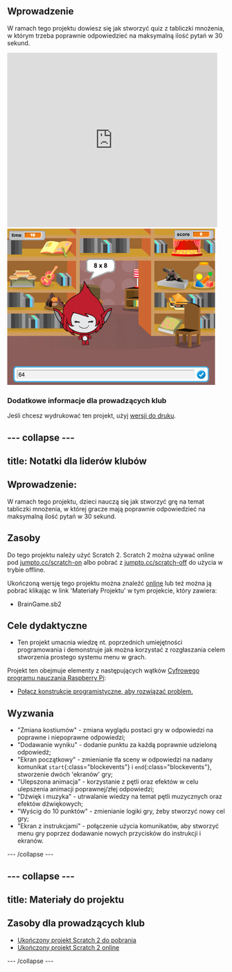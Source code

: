 ## Wprowadzenie

W ramach tego projektu dowiesz się jak stworzyć quiz z tabliczki mnożenia, w którym trzeba poprawnie odpowiedzieć na maksymalną ilość pytań w 30 sekund.

<div class="scratch-preview">
  <iframe allowtransparency="true" width="485" height="402" src="https://scratch.mit.edu/projects/embed/42225768/?autostart=false" frameborder="0"></iframe>
  <img src="images/brain-final.png">
</div>

### Dodatkowe informacje dla prowadzących klub

Jeśli chcesz wydrukować ten projekt, użyj [wersji do druku](https://projects.raspberrypi.org/en/projects/brain-game/print).

## \--- collapse \---

## title: Notatki dla liderów klubów

## Wprowadzenie:

W ramach tego projektu, dzieci nauczą się jak stworzyć grę na temat tabliczki mnożenia, w której gracze mają poprawnie odpowiedzieć na maksymalną ilość pytań w 30 sekund.

## Zasoby

Do tego projektu należy użyć Scratch 2. Scratch 2 można używać online pod [jumpto.cc/scratch-on](http://jumpto.cc/scratch-on) albo pobrać z [jumpto.cc/scratch-off](http://jumpto.cc/scratch-off) do użycia w trybie offline.

Ukończoną wersję tego projektu można znaleźć [online](http://scratch.mit.edu/projects/42225768/#editor) lub też można ją pobrać klikając w link 'Materiały Projektu' w tym projekcie, który zawiera:

* BrainGame.sb2

## Cele dydaktyczne

* Ten projekt umacnia wiedzę nt. poprzednich umiejętności programowania i demonstruje jak można korzystać z rozgłaszania celem stworzenia prostego systemu menu w grach.

Projekt ten obejmuje elementy z następujących wątków [Cyfrowego programu nauczania Raspberry Pi](http://rpf.io/curriculum):

* [Połącz konstrukcje programistyczne, aby rozwiązać problem.](https://www.raspberrypi.org/curriculum/programming/builder)

## Wyzwania

* "Zmiana kostiumów" - zmiana wyglądu postaci gry w odpowiedzi na poprawne i niepoprawne odpowiedzi;
* "Dodawanie wyniku" - dodanie punktu za każdą poprawnie udzieloną odpowiedź;
* "Ekran początkowy" - zmienianie tła sceny w odpowiedzi na nadany komunikat `start`{:class="blockevents"} i `end`{:class="blockevents"}, stworzenie dwóch 'ekranów' gry;
* "Ulepszona animacja" - korzystanie z pętli oraz efektów w celu ulepszenia animacji poprawnej/złej odpowiedzi;
* "Dźwięk i muzyka" - utrwalanie wiedzy na temat pętli muzycznych oraz efektów dźwiękowych;
* "Wyścig do 10 punktów" - zmienianie logiki gry, żeby stworzyć nowy cel gry;
* "Ekran z instrukcjami" - połączenie użycia komunikatów, aby stworzyć menu gry poprzez dodawanie nowych przycisków do instrukcji i ekranów.

\--- /collapse \---

## \--- collapse \---

## title: Materiały do projektu

## Zasoby dla prowadzących klub

* [Ukończony projekt Scratch 2 do pobrania](resources/BrainGame.sb2)
* [Ukończony projekt Scratch 2 online](http://scratch.mit.edu/projects/42225768/#editor)

\--- /collapse \---